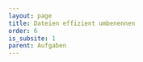 ```yaml
---
layout: page
title: Dateien effizient umbenennen
order: 6
is_subsite: 1
parent: Aufgaben
---
```

<body class="theme-base-0d">
